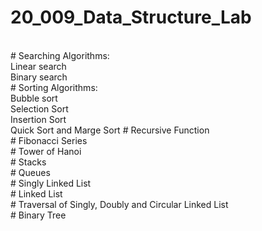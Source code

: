 # 20_009_Data_Structure_Lab
<br>
# Searching Algorithms:
<br>
Linear search
<br>
Binary search
<br>
# Sorting Algorithms:
<br>
Bubble sort
<br>
Selection Sort
<br>
Insertion Sort
<br>
 Quick Sort and Marge Sort
# Recursive Function
<br>
# Fibonacci Series
<br>
# Tower of Hanoi
<br>
# Stacks
<br>
# Queues
<br>
# Singly Linked List
<br>
# Linked List
<br>
# Traversal of Singly, Doubly and Circular Linked List
<br>
# Binary Tree
